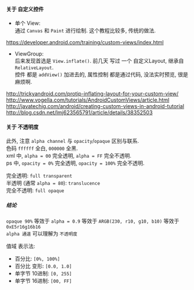 #### 关于 自定义控件  
- 单个 View:  
通过 `Canvas` 和 `Paint` 进行绘制. 这个教程比较多, 传统的做法.  

https://developer.android.com/training/custom-views/index.html

- ViewGroup:  
后来发现首选是 `View.inflate()`. 前几天 写过 一个 自定义Layout, 继承自 `RelativeLayout`.  
控件 都是 `addView()` 加进去的, 属性控制 都是通过代码, 没法实时预览, 很是麻烦啊.  

http://trickyandroid.com/protip-inflating-layout-for-your-custom-view/  
http://www.vogella.com/tutorials/AndroidCustomViews/article.html  
http://javatechig.com/android/creating-custom-views-in-android-tutorial  
http://blog.csdn.net/lmj623565791/article/details/38352503  


#### 关于 不透明度  
此外, 注意 `alpha channel` 与 `opacity`/`opaque` 区别与联系.  
色码 `ffffff` 全白, `000000` 全黑.  
xml 中, `alpha = 00` 完全透明, `alpha = FF` 完全不透明.  
ps 中, `opacity = 0%` 完全透明, `opacity = 100%` 完全不透明.  

完全透明: `full transparent`  
半透明 (通常 `alpha = 80`): `translucence`  
完全不透明: `full opaque`  

##### 结论  
`opaque 90%` 等效于 `alpha = 0.9` 等效于 `ARGB(230, r10, g10, b10)` 等效于 `0xE5r16g16b16`  
`alpha 通道` 可以理解为 `不透明度`

值域 表示法:  
- 百分比: `[0%, 100%]`  
- 百分比 变形: `[0.0, 1.0]`  
- 单字节 10进制: `[0, 255]`  
- 单字节 16进制: `[00, FF]`  
